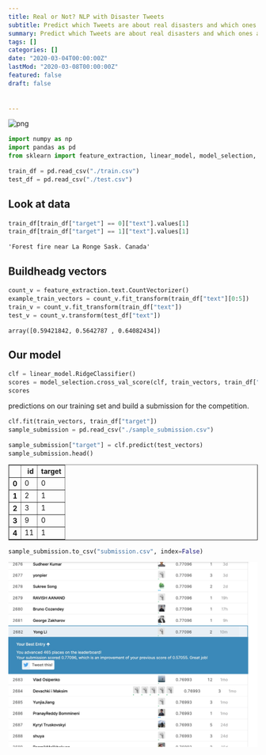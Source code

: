 ```yaml
---
title: Real or Not? NLP with Disaster Tweets
subtitle: Predict which Tweets are about real disasters and which ones are not.[kaggle](https://www.kaggle.com/yongli6/nlp-with-disaster-tweets)
summary: Predict which Tweets are about real disasters and which ones are not.[kaggle](https://www.kaggle.com/yongli6/nlp-with-disaster-tweets)
tags: []
categories: []
date: "2020-03-04T00:00:00Z"
lastMod: "2020-03-08T00:00:00Z"
featured: false
draft: false


---
```

![png](./featured.jpg)
```python
import numpy as np
import pandas as pd
from sklearn import feature_extraction, linear_model, model_selection, preprocessing
```


```python
train_df = pd.read_csv("./train.csv")
test_df = pd.read_csv("./test.csv")
```

## Look at data


```python
train_df[train_df["target"] == 0]["text"].values[1]
train_df[train_df["target"] == 1]["text"].values[1]
```




    'Forest fire near La Ronge Sask. Canada'



## Buildheadg vectors


```python
count_v = feature_extraction.text.CountVectorizer()
example_train_vectors = count_v.fit_transform(train_df["text"][0:5])
train_v = count_v.fit_transform(train_df["text"])
test_v = count_v.transform(test_df["text"])
```




    array([0.59421842, 0.5642787 , 0.64082434])



## Our model


```python
clf = linear_model.RidgeClassifier()
scores = model_selection.cross_val_score(clf, train_vectors, train_df["target"], cv=3, scoring="f1")
scores
```

predictions on our training set and build a submission for the competition.


```python
clf.fit(train_vectors, train_df["target"])
sample_submission = pd.read_csv("./sample_submission.csv")
```


```python
sample_submission["target"] = clf.predict(test_vectors)
sample_submission.head()
```




<div>
<style scoped>
    .dataframe tbody tr th:only-of-type {
        vertical-align: middle;
    }

    .dataframe tbody tr th {
        vertical-align: top;
    }

    .dataframe thead th {
        text-align: right;
    }
</style>
<table border="1" class="dataframe">
  <thead>
    <tr style="text-align: right;">
      <th></th>
      <th>id</th>
      <th>target</th>
    </tr>
  </thead>
  <tbody>
    <tr>
      <th>0</th>
      <td>0</td>
      <td>0</td>
    </tr>
    <tr>
      <th>1</th>
      <td>2</td>
      <td>1</td>
    </tr>
    <tr>
      <th>2</th>
      <td>3</td>
      <td>1</td>
    </tr>
    <tr>
      <th>3</th>
      <td>9</td>
      <td>0</td>
    </tr>
    <tr>
      <th>4</th>
      <td>11</td>
      <td>1</td>
    </tr>
  </tbody>
</table>
</div>




```python
sample_submission.to_csv("submission.csv", index=False)
```
![png](./ranking1.jpg)
